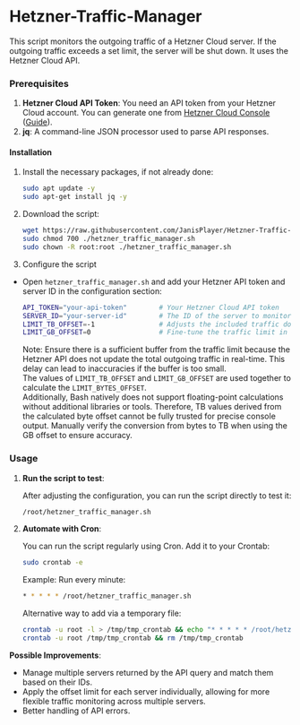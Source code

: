 # Hetzner-Traffic-Manager
This script monitors the outgoing traffic of a Hetzner Cloud server. If the outgoing traffic exceeds a set limit, the server will be shut down. It uses the Hetzner Cloud API.

### Prerequisites

1. **Hetzner Cloud API Token**: You need an API token from your Hetzner Cloud account. You can generate one from [Hetzner Cloud Console](https://console.hetzner.cloud/) ([Guide](https://docs.hetzner.cloud/#getting-started)).
2. **jq**: A command-line JSON processor used to parse API responses.


#### Installation

1. Install the necessary packages, if not already done:

   ```bash
   sudo apt update -y
   sudo apt-get install jq -y
   ```

2. Download the script:

   ```bash
   wget https://raw.githubusercontent.com/JanisPlayer/Hetzner-Traffic-Manager/refs/heads/main/hetzner_traffic_manager.sh
   sudo chmod 700 ./hetzner_traffic_manager.sh
   sudo chown -R root:root ./hetzner_traffic_manager.sh
   ```
   
3. Configure the script

- Open `hetzner_traffic_manager.sh` and add your Hetzner API token and server ID in the configuration section:

   ```bash
   API_TOKEN="your-api-token"        # Your Hetzner Cloud API token
   SERVER_ID="your-server-id"        # The ID of the server to monitor
   LIMIT_TB_OFFSET=-1                # Adjusts the included traffic down (-1) or up (+1) in TB
   LIMIT_GB_OFFSET=0                 # Fine-tune the traffic limit in GB (can adjust the value of LIMIT_TB_OFFSET)
   ```
   Note: Ensure there is a sufficient buffer from the traffic limit because the Hetzner API does not update the total outgoing traffic in real-time. This delay can lead to inaccuracies if the buffer is too small.  
   The values of `LIMIT_TB_OFFSET` and `LIMIT_GB_OFFSET` are used together to calculate the `LIMIT_BYTES_OFFSET`.  
   Additionally, Bash natively does not support floating-point calculations without additional libraries or tools. Therefore, TB values derived from the calculated byte offset cannot be fully trusted for precise console output. Manually verify the conversion from bytes to TB when using the GB offset to ensure accuracy.
   
### Usage

1. **Run the script to test**:

   After adjusting the configuration, you can run the script directly to test it:

   ```bash
   /root/hetzner_traffic_manager.sh
   ```
   
2. **Automate with Cron**:

   You can run the script regularly using Cron. Add it to your Crontab:

   ```bash
   sudo crontab -e
   ```

   Example: Run every minute:

   ```bash
   * * * * * /root/hetzner_traffic_manager.sh
   ```

   Alternative way to add via a temporary file:

   ```bash
   crontab -u root -l > /tmp/tmp_crontab && echo "* * * * * /root/hetzner_traffic_manager.sh" >> /tmp/tmp_crontab
   crontab -u root /tmp/tmp_crontab && rm /tmp/tmp_crontab

**Possible Improvements**:
- Manage multiple servers returned by the API query and match them based on their IDs.
- Apply the offset limit for each server individually, allowing for more flexible traffic monitoring across multiple servers.
- Better handling of API errors.
